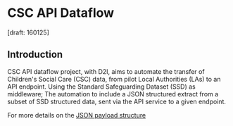 # CSC API Dataflow
[draft: 160125]

## Introduction
CSC API dataflow project, with D2I, aims to automate the transfer of Children's Social Care (CSC) data, from pilot Local Authorities (LAs) to an API endpoint. 
Using the Standard Safeguarding Dataset (SSD) as middleware; The automation to include a JSON structured extract from a subset of SSD structured data, sent via the API service to a given endpoint.


For more details on the [JSON payload structure](payload_structure.md)
